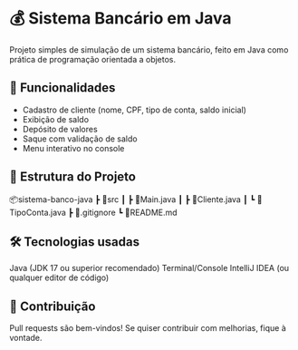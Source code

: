 # 💰 Sistema Bancário em Java

Projeto simples de simulação de um sistema bancário, feito em Java como prática de programação orientada a objetos.

## 🚀 Funcionalidades

- Cadastro de cliente (nome, CPF, tipo de conta, saldo inicial)
- Exibição de saldo
- Depósito de valores
- Saque com validação de saldo
- Menu interativo no console

## 📁 Estrutura do Projeto

📦sistema-banco-java ┣ 📂src ┃ ┣ 📄Main.java ┃ ┣ 📄Cliente.java ┃ ┗ 📄TipoConta.java ┣ 📄.gitignore ┗ 📄README.md

## 🛠️ Tecnologias usadas
Java (JDK 17 ou superior recomendado)
Terminal/Console
IntelliJ IDEA (ou qualquer editor de código)

## 🤝 Contribuição
Pull requests são bem-vindos! Se quiser contribuir com melhorias, fique à vontade.
